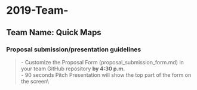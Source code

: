 # 2019-Team-
## Team Name: Quick Maps
### Proposal submission/presentation guidelines
> \- Customize the Proposal Form (proposal_submission_form.md) in your team GitHub repository **by 4:30 p.m.**\
> \- 90 seconds Pitch Presentation will show the top part of the form on the screen\
